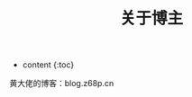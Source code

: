 ﻿---
layout: page
title: 关于博主
permalink: /about/
icon: heart
type: page
---

* content
{:toc}


黄大佬的博客：blog.z68p.cn
